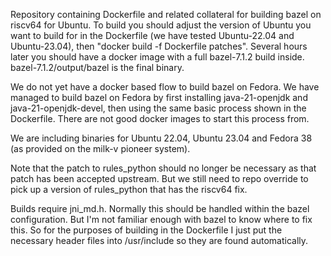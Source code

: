Repository containing Dockerfile and related collateral for building bazel on riscv64 for Ubuntu.  To build you should adjust the version of Ubuntu you want to build for in the Dockerfile (we have tested Ubuntu-22.04 and Ubuntu-23.04), then "docker build -f Dockerfile patches".  Several hours later you should have a docker image with a full bazel-7.1.2 build inside.  bazel-7.1.2/output/bazel is the final binary.

We do not yet have a docker based flow to build bazel on Fedora.  We have managed to build bazel on Fedora by first installing java-21-openjdk and java-21-openjdk-devel, then using the same basic process shown in the Dockerfile.  There are not good docker images to start this process from.

We are including binaries for Ubuntu 22.04, Ubuntu 23.04 and Fedora 38 (as provided on the milk-v pioneer system).

Note that the patch to rules_python should no longer be necessary as that patch has been accepted upstream.  But we still need to repo override to pick up a version of rules_python that has the riscv64 fix.

Builds require jni_md.h.  Normally this should be handled within the bazel configuration.  But I'm not familiar enough with bazel to know where to fix this.  So for the purposes of building in the Dockerfile I just put the necessary header files into /usr/include so they are found automatically.
